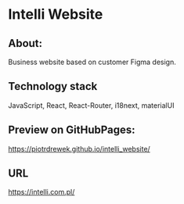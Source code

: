 # Intelli Website

## About:
Business website based on customer Figma design.

## Technology stack
JavaScript, React, React-Router, i18next, materialUI

## Preview on GitHubPages: 
https://piotrdrewek.github.io/intelli_website/

## URL
https://intelli.com.pl/
